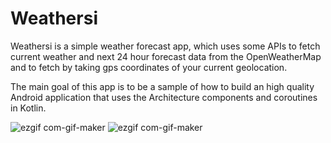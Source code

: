 


# Weathersi

  Weathersi is a simple weather forecast app, which uses some APIs to fetch current weather and next 24 hour forecast data from the OpenWeatherMap and to fetch by taking gps coordinates of your current geolocation.
  
  The main goal of this app is to be a sample of how to build an high quality Android application that uses the Architecture components and coroutines in Kotlin.

  ![ezgif com-gif-maker](https://user-images.githubusercontent.com/50069977/126076948-f1042d19-209c-44fd-b2e5-352a97b075bf.gif)   ![ezgif com-gif-maker](https://user-images.githubusercontent.com/50069977/126107760-eff92911-fbff-4683-8879-5938786dad30.gif)

